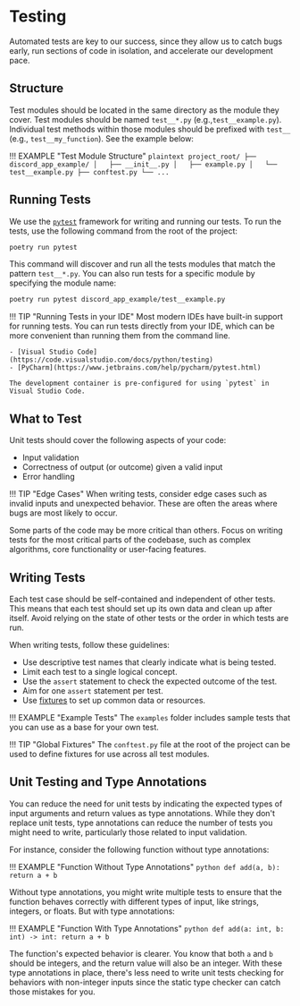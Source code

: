 # Testing

Automated tests are key to our success, since they allow us to catch bugs early, run sections of code in isolation,
and accelerate our development pace.

## Structure

Test modules should be located in the same directory as the module they cover. Test modules should be named
`test__*.py` (e.g.,`test__example.py`). Individual test methods within those modules should be prefixed with
`test__` (e.g., `test__my_function`). See the example below:

!!! EXAMPLE "Test Module Structure"
    ```plaintext
    project_root/
    ├── discord_app_example/
    │   ├── __init__.py
    │   ├── example.py
    │   └── test__example.py
    ├── conftest.py
    └── ...
    ```

## Running Tests

We use the [`pytest`](https://docs.pytest.org) framework for writing and running our tests. To run the tests,
use the following command from the root of the project:

```bash
poetry run pytest
```

This command will discover and run all the tests modules that match the pattern `test__*.py`. You can also run
tests for a specific module by specifying the module name:

```bash
poetry run pytest discord_app_example/test__example.py
```

!!! TIP "Running Tests in your IDE"
    Most modern IDEs have built-in support for running tests. You can run tests directly from your IDE, which
    can be more convenient than running them from the command line.

    - [Visual Studio Code](https://code.visualstudio.com/docs/python/testing)
    - [PyCharm](https://www.jetbrains.com/help/pycharm/pytest.html)

    The development container is pre-configured for using `pytest` in Visual Studio Code.

## What to Test

Unit tests should cover the following aspects of your code:

- Input validation
- Correctness of output (or outcome) given a valid input
- Error handling

!!! TIP "Edge Cases"
    When writing tests, consider edge cases such as invalid inputs and unexpected behavior. These are often the
    areas where bugs are most likely to occur.

Some parts of the code may be more critical than others. Focus on writing tests for the most critical parts of
the codebase, such as complex algorithms, core functionality or user-facing features.

## Writing Tests

Each test case should be self-contained and independent of other tests. This means that each test should set up
its own data and clean up after itself. Avoid relying on the state of other tests or the order in which tests
are run.

When writing tests, follow these guidelines:

- Use descriptive test names that clearly indicate what is being tested.
- Limit each test to a single logical concept.
- Use the `assert` statement to check the expected outcome of the test.
- Aim for one `assert` statement per test.
- Use [fixtures](https://docs.pytest.org/en/latest/explanation/fixtures.html) to set up common data or resources.

!!! EXAMPLE "Example Tests"
    The `examples` folder includes sample tests that you can use as a base for your own test.

!!! TIP "Global Fixtures"
    The `conftest.py` file at the root of the project can be used to define fixtures for use across all test modules.

## Unit Testing and Type Annotations

You can reduce the need for unit tests by indicating the expected types of input arguments and return values as
type annotations. While they don't replace unit tests, type annotations can reduce the number of tests you might
need to write, particularly those related to input validation.

For instance, consider the following function without type annotations:

!!! EXAMPLE "Function Without Type Annotations"
    ```python
    def add(a, b):
        return a + b
    ```

Without type annotations, you might write multiple tests to ensure that the function behaves correctly with different
types of input, like strings, integers, or floats. But with type annotations:

!!! EXAMPLE "Function With Type Annotations"
    ```python
    def add(a: int, b: int) -> int:
        return a + b
    ```

The function's expected behavior is clearer. You know that both `a` and `b` should be integers, and the return
value will also be an integer. With these type annotations in place, there's less need to write unit tests checking
for behaviors with non-integer inputs since the static type checker can catch those mistakes for you.
